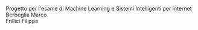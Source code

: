 Progetto per l'esame di Machine Learning e Sistemi Intelligenti per Internet<br/>
Berbeglia Marco<br/>
Frillici Filippo
